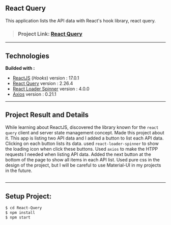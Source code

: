 ## React Query

This application lists the API data with React's hook library, react query.

> ### Project Link: [React Query](https://relaxed-franklin-2cf855.netlify.app)

---

## Technologies

**Builded with :**

- [ReactJS](https://reactjs.org/docs/create-a-new-react-app.html) (_Hooks_) version : 17.0.1
- [React Query](https://react-query.tanstack.com/installation) version : 2.26.4
- [React Loader Spinner](https://www.npmjs.com/package/react-loader-spinner) version : 4.0.0
- [Axios](https://www.npmjs.com/package/axios) version : 0.21.1

---

## Project Result and Details

While learning about ReactJS, discovered the library known for the `react query` client and server state management concept. Made this project about it. This app is listing two API data and I added a button to list each API data. Clicking on each button lists its data.
used `react-loader-spinner` to show the loading icon when click these buttons. Used `axios` to make the HTPP requests I needed when listing API data. Added the next button at the bottom of the page to show all items in each API list. Used pure css in the design of the project, but I will be careful to use Material-UI in my projects in the future.

##

---

## Setup Project:

```sh
$ cd React-Query
$ npm install
$ npm start
```
